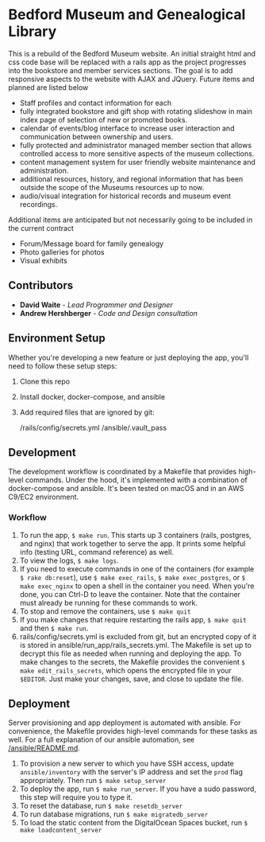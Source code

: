 # Bedford Museum and Genealogical Library

This is a rebuild of the Bedford Museum website. An initial straight html and css code base will be replaced with a rails app as the project progresses into the bookstore and member services sections. The goal is to add responsive aspects to the website with AJAX and JQuery. Future items and planned are listed below

 - Staff profiles and contact information for each
 - fully integrated bookstore and gift shop with rotating slideshow in main index page of selection of new or promoted books.
 - calendar of events/blog interface to increase user interaction and communication between ownership and users.
 - fully protected and administrator managed member section that allows controlled access to more sensitive aspects of the museum collections.
 - content management system for user friendly website maintenance and administration.
 - additional resources, history, and regional information that has been outside the scope of the Museums resources up to now.
 - audio/visual integration for historical records and museum event recordings.

 Additional items are anticipated but not necessarily going to be included in the current contract
 - Forum/Message board for family genealogy
 - Photo galleries for photos
 - Visual exhibits

## Contributors
 * **David Waite** - *Lead Programmer and Designer*
 * **Andrew Hershberger** - *Code and Design consultation*

## Environment Setup

Whether you're developing a new feature or just deploying the app, you'll need to follow these setup
steps:

1. Clone this repo
1. Install docker, docker-compose, and ansible
1. Add required files that are ignored by git:

    /rails/config/secrets.yml
    /ansible/.vault_pass

## Development

The development workflow is coordinated by a Makefile that provides high-level commands. Under the
hood, it's implemented with a combination of docker-compose and ansible. It's been tested on macOS
and in an AWS C9/EC2 environment.

### Workflow

1. To run the app, `$ make run`. This starts up 3 containers (rails, postgres, and nginx) that work
together to serve the app. It prints some helpful info (testing URL, command reference) as well.
1. To view the logs, `$ make logs`.
1. If you need to execute commands in one of the containers (for example `$ rake db:reset`), use
`$ make exec_rails`, `$ make exec_postgres`, or `$ make exec_nginx` to open a shell in the container
you need. When you're done, you can Ctrl-D to leave the container. Note that the container must
already be running for these commands to work.
1. To stop and remove the containers, use `$ make quit`
1. If you make changes that require restarting the rails app, `$ make quit` and then `$ make run`.
1. rails/config/secrets.yml is excluded from git, but an encrypted copy of it is stored in
ansible/run_app/rails_secrets.yml. The Makefile is set up to decrypt this file as needed when
running and deploying the app. To make changes to the secrets, the Makefile provides the convenient
`$ make edit_rails_secrets`, which opens the encrypted file in your `$EDITOR`. Just make your
changes, save, and close to update the file.

## Deployment

Server provisioning and app deployment is automated with ansible. For convenience, the Makefile
provides high-level commands for these tasks as well. For a full explanation of our ansible
automation, see [/ansible/README.md](ansible/README.md).

1. To provision a new server to which you have SSH access, update `ansible/inventory` with the
server's IP address and set the `prod` flag appropriately. Then run `$ make setup_server`
1. To deploy the app, run `$ make run_server`. If you have a sudo password, this step will require
you to type it.
1. To reset the database, run `$ make resetdb_server`
1. To run database migrations, run `$ make migratedb_server`
1. To load the static content from the DigitalOcean Spaces bucket, run `$ make loadcontent_server`
